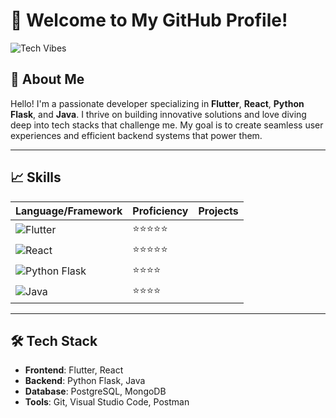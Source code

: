 # 🚀 Welcome to My GitHub Profile!

![Tech Vibes](https://t4.ftcdn.net/jpg/03/08/69/75/360_F_308697506_9dsBYHXm9FwuW0qcEqimAEXUvzTwfzwe.jpg)

## 🌟 About Me

Hello! I'm a passionate developer specializing in **Flutter**, **React**, **Python Flask**, and **Java**. I thrive on building innovative solutions and love diving deep into tech stacks that challenge me. My goal is to create seamless user experiences and efficient backend systems that power them.

---

## 📈 Skills

| **Language/Framework** | **Proficiency** | **Projects** |
|------------------------|-----------------|--------------|
| ![Flutter](https://example.com/flutter-logo.png) | ⭐⭐⭐⭐⭐ | 
| ![React](https://example.com/react-logo.png) | ⭐⭐⭐⭐⭐ |  
| ![Python Flask](https://example.com/flask-logo.png) | ⭐⭐⭐⭐ |  
| ![Java](https://example.com/java-logo.png) | ⭐⭐⭐⭐ |  

---

## 🛠️ Tech Stack

- **Frontend**: Flutter, React
- **Backend**: Python Flask, Java
- **Database**: PostgreSQL, MongoDB
- **Tools**: Git, Visual Studio Code, Postman
